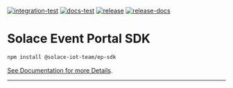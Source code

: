 [![integration-test](https://github.com/solace-iot-team/ep-sdk/actions/workflows/integration-test.yml/badge.svg)](https://github.com/solace-iot-team/ep-sdk/actions/workflows/integration-test.yml)
[![docs-test](https://github.com/solace-iot-team/ep-sdk/actions/workflows/docs-test.yml/badge.svg)](https://github.com/solace-iot-team/ep-sdk/actions/workflows/docs-test.yml)
[![release](https://github.com/solace-iot-team/ep-sdk/actions/workflows/release.yml/badge.svg)](https://github.com/solace-iot-team/ep-sdk/actions/workflows/release.yml)
[![release-docs](https://github.com/solace-iot-team/ep-sdk/actions/workflows/release-docs.yml/badge.svg)](https://github.com/solace-iot-team/ep-sdk/actions/workflows/release-docs.yml)


# Solace Event Portal SDK

```bash
npm install @solace-iot-team/ep-sdk
```

[See Documentation for more Details](https://solace-iot-team.github.io/ep-sdk/).

---
